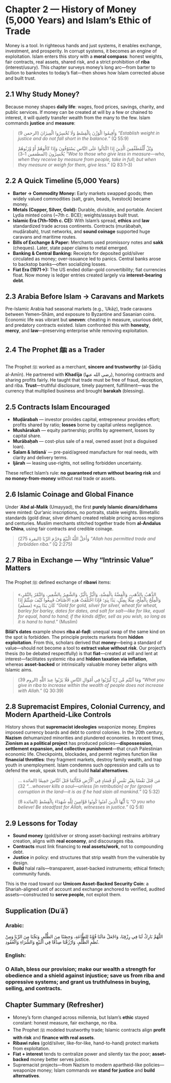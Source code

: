 ﻿# Chapter 2 — History of Money (5,000 Years) and Islam’s Ethic of Trade

Money is a tool. In righteous hands and just systems, it enables exchange, investment, and prosperity. In corrupt systems, it becomes an engine of exploitation. Islam enters this story with a **moral compass**: honest weights, fair contracts, real assets, shared risk, and a strict prohibition of **riba** (interest/usury). This chapter surveys money’s long arc—from barter to bullion to banknotes to today’s fiat—then shows how Islam corrected abuse and built trust.

## 2.1 Why Study Money?

Because money shapes **daily life**: wages, food prices, savings, charity, and public services. If money can be created at will by a few or chained to interest, it will quietly transfer wealth from the many to the few. Islam commands **justice** and **measure**:

> وَأَقِيمُوا الْوَزْنَ بِالْقِسْطِ وَلَا تُخْسِرُوا الْمِيزَانَ (الرحمن 9)
> *“Establish weight in justice and do not fall short in the balance.”* (Q 55:9)
>
> وَيْلٌ لِّلْمُطَفِّفِينَ الَّذِينَ إِذَا اكْتَالُوا عَلَى النَّاسِ يَسْتَوْفُونَ وَإِذَا كَالُوهُمْ أَوْ وَّزَنُوهُمْ يُخْسِرُونَ (المطففين 1–3)
> *“Woe to those who give less in measure—who, when they receive by measure from people, take in full; but when they measure or weigh for them, give less.”* (Q 83:1–3)

## 2.2 A Quick Timeline (5,000 Years)

- **Barter → Commodity Money:** Early markets swapped goods; then widely valued commodities (salt, grain, beads, livestock) became money.
- **Metals (Copper, Silver, Gold):** Durable, divisible, and portable. Ancient Lydia minted coins (~7th c. BCE); weights/assays built trust.
- **Islamic Era (7th–10th c. CE):** With Islam’s spread, **ethics** and **law** standardized trade across continents. Contracts (murābaḥah, muḍārabah), trust networks, and **sound coinage** supported huge caravans and maritime routes.
- **Bills of Exchange & Paper:** Merchants used promissory notes and **sakk** (cheques). Later, state paper claims to metal emerged.
- **Banking & Central Banking:** Receipts for deposited gold/silver circulated as money; over-issuance led to panics. Central banks arose to backstop banks—often socializing losses.
- **Fiat Era (1971→):** The US ended dollar–gold convertibility; fiat currencies float. Now money is ledger entries created largely via **interest-bearing debt**.

## 2.3 Arabia Before Islam → Caravans and Markets

Pre-Islamic Arabia had seasonal markets (e.g., ʿUkāẓ), trade caravans between Yemen–Shām, and exposure to Byzantine and Sasanian coins. Economic life was vibrant but **uneven**: cheating in measure, usurious debt, and predatory contracts existed. Islam confronted this with **honesty**, **mercy**, and **law**—preserving enterprise while removing exploitation.

## 2.4 The Prophet ﷺ as a Trader

The Prophet ﷺ worked as a merchant, **sincere and trustworthy** (al-Ṣādiq al-Amīn). He partnered with **Khadīja** (رضي الله عنها), honoring contracts and sharing profits fairly. He taught that trade must be free of fraud, deception, and riba. **Trust**—truthful disclosure, timely payment, fulfillment—was the currency that multiplied business and brought **barakah** (blessing).

## 2.5 Contracts Islam Encouraged

- **Muḍārabah** — investor provides capital, entrepreneur provides effort; profits shared by ratio; **losses** borne by capital unless negligence.
- **Mushārakah** — equity partnership; profits by agreement, losses by capital share.
- **Murābaḥah** — cost-plus sale of a real, owned asset (not a disguised loan).
- **Salam & Istisnāʿ** — pre-paid/agreed manufacture for real needs, with clarity and delivery terms.
- **Ijārah** — leasing use-rights, not selling forbidden uncertainty.

These reflect Islam’s rule: **no guaranteed return without bearing risk** and **no money-from-money** without real trade or assets.

## 2.6 Islamic Coinage and Global Finance

Under **ʿAbd al-Malik** (Umayyad), the first **purely Islamic dinars/dirhams** were minted: Qur’anic inscriptions, no portraits, stable weights. Bimetallic standards (gold dinar, silver dirham) created reliable pricing across regions and centuries. Muslim merchants stitched together trade from **al-Andalus to China**, using fair contracts and credible coinage.

> وَأَحَلَّ اللَّهُ الْبَيْعَ وَحَرَّمَ الرِّبَا (البقرة 275)
> *“Allah has permitted trade and forbidden riba.”* (Q 2:275)

## 2.7 Riba in Exchange — Why “Intrinsic Value” Matters

The Prophet ﷺ defined exchange of **ribawi** items:

> «الذَّهَبُ بِالذَّهَبِ، وَالْفِضَّةُ بِالْفِضَّةِ، وَالْبُرُّ بِالْبُرِّ، وَالشَّعِيرُ بِالشَّعِيرِ، وَالتَّمْرُ بِالتَّمْرِ، وَالْمِلْحُ بِالْمِلْحِ، مِثْلًا بِمِثْلٍ، يَدًا بِيَدٍ؛ فَإِذَا اخْتَلَفَتْ هَذِهِ الأَصْنَافُ فَبِيعُوا كَيْفَ شِئْتُمْ إِذَا كَانَ يَدًا بِيَدٍ» (مسلم)
> *“Gold for gold, silver for silver, wheat for wheat, barley for barley, dates for dates, and salt for salt—like for like, equal for equal, hand to hand; if the kinds differ, sell as you wish, so long as it is hand to hand.”* (Muslim)

**Bilāl’s dates** example shows **riba al-faḍl**: unequal swap of the same kind on the spot is forbidden. The principle protects markets from **hidden exploitation**. From this, scholars derived that **money**—being a standard of value—should not become a tool to **extract value without risk**. Our project’s thesis (to be debated respectfully) is that **fiat**—created at will and lent at interest—facilitates systemic riba and **hidden taxation via inflation**, whereas **asset-backed** or intrinsically valuable money better aligns with Islamic aims.

> وَمَا آتَيْتُم مِّن رِّبًا لِّيَرْبُوَا فِي أَمْوَالِ النَّاسِ فَلَا يَرْبُوا عِندَ اللَّهِ (الروم 39)
> *“What you give in riba to increase within the wealth of people does not increase with Allah.”* (Q 30:39)

## 2.8 Supremacist Empires, Colonial Currency, and Modern Apartheid-Like Controls

History shows that **supremacist ideologies** weaponize money. Empires imposed currency boards and debt to control colonies. In the 20th century, **Nazism** dehumanized minorities and plundered economies. In recent times, **Zionism as a political project** has produced policies—**dispossession, settlement expansion, and collective punishment**—that crush Palestinian economic life. Checkpoints, blockades, and permit regimes function like **financial throttles**: they fragment markets, destroy family wealth, and trap youth in unemployment. Islam condemns such oppression and calls us to defend the weak, speak truth, and build **halal alternatives**.

>… مَن قَتَلَ نَفْسًا بِغَيْرِ نَفْسٍ أَوْ فَسَادٍ فِي ٱلْأَرْضِ فَكَأَنَّمَا قَتَلَ ٱلنَّاسَ جَمِيعًا (المائدة 32)
> *“…whoever kills a soul—unless [in retribution] or for (grave) corruption in the land—it is as if he had slain all mankind.”* (Q 5:32)
>
> يَا أَيُّهَا الَّذِينَ آمَنُوا كُونُوا قَوَّامِينَ لِلَّهِ شُهَدَاءَ بِالْقِسْطِ (المائدة 8)
> *“O you who believe! Be steadfast for Allah, witnesses in justice.”* (Q 5:8)

## 2.9 Lessons for Today

- **Sound money** (gold/silver or strong asset-backing) restrains arbitrary creation, aligns with **real economy**, and discourages riba.
- **Contracts** must link financing to **real assets/work**, not to compounding debt.
- **Justice** in policy: end structures that strip wealth from the vulnerable by design.
- **Build** halal rails—transparent, asset-backed instruments; ethical fintech; community funds.

This is the road toward our **Umicom Asset-Backed Security Coin**: a Shariah-aligned unit of account and exchange anchored to verified, audited assets—constructed to **serve people**, not exploit them.

## Supplication (Duʿāʾ)

### Arabic:
اللَّهُمَّ بَارِكْ لَنَا فِي رِزْقِنَا، وَاجْعَلْ مَالَنَا قُوَّةً لِلطَّاعَةِ، وَحِصْنًا مِنَ الظُّلْمِ، وَنَجِّنَا مِنَ الرِّبَا وَمِنْ نُظُمِ الظُّلْمِ، وَارْزُقْنَا صِدْقًا فِي الْبَيْعِ وَالشِّرَاءِ وَالْعُقُودِ.

### English:
### O Allah, bless our provision; make our wealth a strength for obedience and a shield against injustice; save us from riba and oppressive systems; and grant us truthfulness in buying, selling, and contracts.

## Chapter Summary (Refresher)

- Money’s form changed across millennia, but Islam’s **ethic** stayed constant: honest measure, fair exchange, no riba.
- The Prophet ﷺ modeled trustworthy trade; Islamic contracts align **profit with risk** and **finance with real assets**.
- **Ribawi rules** (gold/silver, like-for-like, hand-to-hand) protect markets from exploitation.
- **Fiat + interest** tends to centralize power and silently tax the poor; **asset-backed** money better serves justice.
- Supremacist projects—from Nazism to modern apartheid-like policies—weaponize money; Islam commands we **stand for justice** and **build alternatives**.

